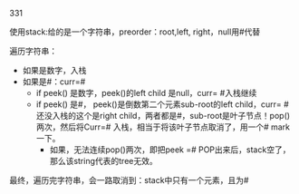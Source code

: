 331


使用stack:给的是一个字符串，preorder：root,left, right，null用#代替

遍历字符串：
* 如果是数字，入栈
* 如果是#：curr=#
   * if peek() 是数字，peek()的left child 是null，curr= #入栈继续
   * if peek() 是#， peek()是倒数第二个元素sub-root的left child，curr= #还没入栈的这个是right child，两者都是#，sub-root是叶子节点！pop()两次，然后将Curr=# 入栈，相当于将该叶子节点取消了，用一个# mark一下。
      * 如果，无法连续pop()两次，即把peek =# POP出来后，stack空了，那么该string代表的tree无效。


最终，遍历完字符串，会一路取消到：stack中只有一个元素，且为#

